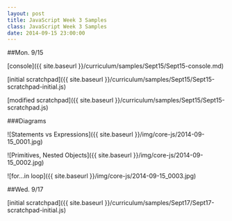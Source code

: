 ```yaml
---
layout: post
title: JavaScript Week 3 Samples
class: JavaScript Week 3 Samples
date: 2014-09-15 23:00:00
---
```


##Mon. 9/15

[console]({{ site.baseurl }}/curriculum/samples/Sept15/Sept15-console.md)

[initial scratchpad]({{ site.baseurl }}/curriculum/samples/Sept15/Sept15-scratchpad-initial.js)

[modified scratchpad]({{ site.baseurl }}/curriculum/samples/Sept15/Sept15-scratchpad.js)

###Diagrams

![Statements vs Expressions]({{ site.baseurl }}/img/core-js/2014-09-15_0001.jpg)

![Primitives, Nested Objects]({{ site.baseurl }}/img/core-js/2014-09-15_0002.jpg)

![for...in loop]({{ site.baseurl }}/img/core-js/2014-09-15_0003.jpg)


##Wed. 9/17

[initial scratchpad]({{ site.baseurl }}/curriculum/samples/Sept17/Sept17-scratchpad-initial.js)
